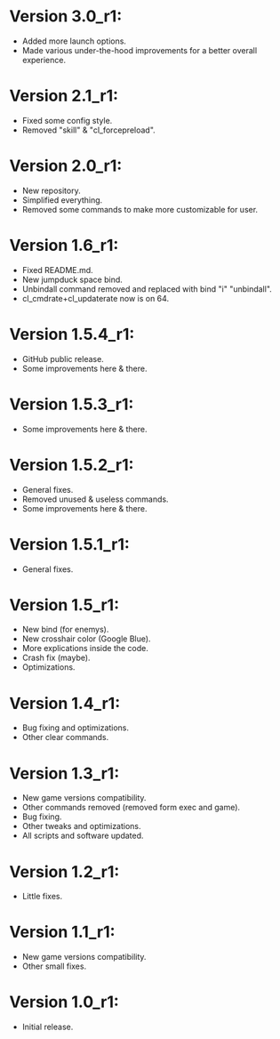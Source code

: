 # Version 3.0_r1:
- Added more launch options.
- Made various under-the-hood improvements for a better overall experience.

# Version 2.1_r1:
- Fixed some config style.
- Removed "skill" & "cl_forcepreload".

# Version 2.0_r1:
- New repository.
- Simplified everything.
- Removed some commands to make more customizable for user.

# Version 1.6_r1:
- Fixed README.md.
- New jumpduck space bind.
- Unbindall command removed and replaced with bind "i" "unbindall".
- cl_cmdrate+cl_updaterate now is on 64.
 
# Version 1.5.4_r1:
- GitHub public release.
- Some improvements here & there.

# Version 1.5.3_r1:
- Some improvements here & there.

# Version 1.5.2_r1:
- General fixes.
- Removed unused & useless commands.
- Some improvements here & there.

# Version 1.5.1_r1:
- General fixes.

# Version 1.5_r1:
- New bind (for enemys).
- New crosshair color (Google Blue).
- More explications inside the code.
- Crash fix (maybe).
- Optimizations.

# Version 1.4_r1:
- Bug fixing and optimizations.
- Other clear commands.

# Version 1.3_r1:
- New game versions compatibility.
- Other commands removed (removed form exec and game).
- Bug fixing.
- Other tweaks and optimizations.
- All scripts and software updated.

# Version 1.2_r1:
- Little fixes.

# Version 1.1_r1:
- New game versions compatibility.
- Other small fixes.

# Version 1.0_r1:
- Initial release.